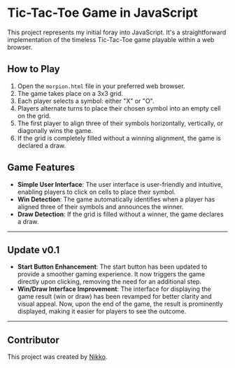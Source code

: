 

# Tic-Tac-Toe Game in JavaScript

This project represents my initial foray into JavaScript. It's a straightforward implementation of the timeless Tic-Tac-Toe game playable within a web browser.

## How to Play

1. Open the `morpion.html` file in your preferred web browser.
2. The game takes place on a 3x3 grid.
3. Each player selects a symbol: either "X" or "O".
4. Players alternate turns to place their chosen symbol into an empty cell on the grid.
5. The first player to align three of their symbols horizontally, vertically, or diagonally wins the game.
6. If the grid is completely filled without a winning alignment, the game is declared a draw.

## Game Features

- **Simple User Interface**: The user interface is user-friendly and intuitive, enabling players to click on cells to place their symbol.
- **Win Detection**: The game automatically identifies when a player has aligned three of their symbols and announces the winner.
- **Draw Detection**: If the grid is filled without a winner, the game declares a draw.

----------------------------------------------------------------------------------------------------------------------------------------------------------------------------------------------------------------
## Update v0.1

- **Start Button Enhancement**: The start button has been updated to provide a smoother gaming experience. It now triggers the game directly upon clicking, removing the need for an additional step.
- **Win/Draw Interface Improvement**: The interface for displaying the game result (win or draw) has been revamped for better clarity and visual appeal. Now, upon the end of the game, the result is prominently displayed, making it easier for players to see the outcome.

-----------------------------------------------------------------------------------------------------------------------------------------------------------------------------------------------------------------

## Contributor

This project was created by [Nikko](insert_github_profile_link_here).


